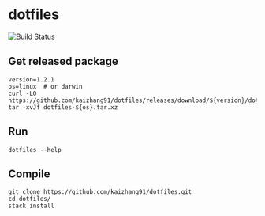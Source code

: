 # dotfiles

[![Build Status](https://travis-ci.org/kaizhang91/dotfiles.svg?branch=master)](https://travis-ci.org/kaizhang91/dotfiles)

## Get released package

```
version=1.2.1
os=linux  # or darwin
curl -LO https://github.com/kaizhang91/dotfiles/releases/download/${version}/dotfiles-${os}.tar.xz
tar -xvJf dotfiles-${os}.tar.xz
```

## Run

```
dotfiles --help
```

## Compile

```
git clone https://github.com/kaizhang91/dotfiles.git
cd dotfiles/
stack install
```
